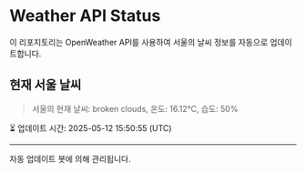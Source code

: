 
# Weather API Status

이 리포지토리는 OpenWeather API를 사용하여 서울의 날씨 정보를 자동으로 업데이트합니다.

## 현재 서울 날씨
> 서울의 현재 날씨: broken clouds, 온도: 16.12°C, 습도: 50%

⏳ 업데이트 시간: 2025-05-12 15:50:55 (UTC)

---
자동 업데이트 봇에 의해 관리됩니다.
